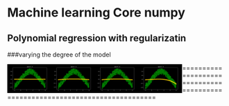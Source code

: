 # Machine learning Core numpy

## Polynomial regression with regularizatin 

###varying the degree of the model 

<img src="https://github.com/deeprajbasu/MachineLearningCore/blob/main/outs/polyreg/1.gif" width="20%" align='left'>
<img src="https://github.com/deeprajbasu/MachineLearningCore/blob/main/outs/polyreg/2.gif" width="20%" align='left'>
<img src="https://github.com/deeprajbasu/MachineLearningCore/blob/main/outs/polyreg/3.gif" width="20%" align='left'>
<img src="https://github.com/deeprajbasu/MachineLearningCore/blob/main/outs/polyreg/a.gif" width="20%" align='left'>

=============================================================================
